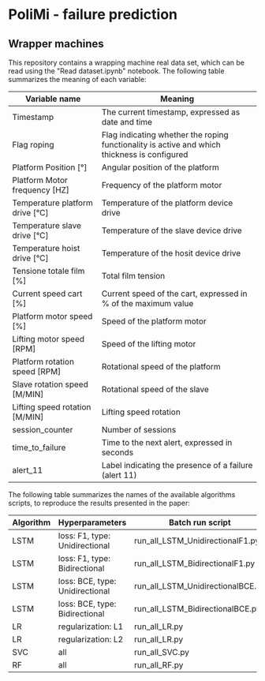 # PoliMi - failure prediction
## Wrapper machines
This repository contains a wrapping machine real data set, which can be read using the "Read dataset.ipynb" notebook.
The following table summarizes the meaning of each variable:

| Variable name | Meaning |
|---|---|
| Timestamp | The current timestamp, expressed as date and time |
| Flag roping | Flag indicating whether the roping functionality is active and which thickness is configured |
| Platform Position [°] | Angular position of the platform |
| Platform Motor frequency [HZ] | Frequency of the platform motor |
| Temperature platform drive [°C] | Temperature of the platform device drive  |
| Temperature slave drive [°C] | Temperature of the slave device drive  |
| Temperature hoist drive [°C] | Temperature of the hosit device drive  |
| Tensione totale film [%] | Total film tension |
| Current speed cart [%] | Current speed of the cart, expressed in % of the maximum value |
| Platform motor speed [%] | Speed of the platform motor |
| Lifting motor speed [RPM] | Speed of the lifting motor |
| Platform rotation speed [RPM] | Rotational speed of the platform |
| Slave rotation speed [M/MIN] | Rotational speed of the slave |
| Lifting speed rotation [M/MIN] | Lifting speed rotation |
| session_counter | Number of sessions |
| time_to_failure | Time to the next alert, expressed in seconds |
| alert_11 | Label indicating the presence of a failure (alert 11) |


The following table summarizes the names of the available algorithms scripts, to reproduce the results presented in the paper:

| Algorithm | Hyperparameters | Batch run script | Single run script |
|---|---|---|---|
| LSTM | loss: F1, type: Unidirectional | run_all_LSTM_UnidirectionalF1.py | LSTM_arch52.py |
| LSTM | loss: F1, type: Bidirectional | run_all_LSTM_BidirectionalF1.py | LSTM_archR1.py |
| LSTM | loss: BCE, type: Unidirectional | run_all_LSTM_UnidirectionalBCE.py | LSTM_archBCEUnidirectional.py |
| LSTM | loss: BCE, type: Bidirectional | run_all_LSTM_BidirectionalBCE.py | LSTM_archBCEBidirectional.py |
| LR | regularization: L1 | run_all_LR.py | LR_liblinear.py |
| LR | regularization: L2 | run_all_LR.py | LogisticRegression.py |
| SVC | all | run_all_SVC.py | SVC.py |
| RF | all | run_all_RF.py | RandomForest.py |
